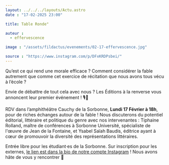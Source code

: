 ```yaml
---
layout: ../../../layouts/Actu.astro
date : "17-02-2025 23:00"

title: Table Ronde"

auteur :
  - effervescence

image : "/assets/fildactus/evenements/02-17-effervescence.jpg"

source : "https://www.instagram.com/p/DFxKRDPsbei/"
---
```


Qu’est ce qui rend une morale efficace ? Comment considérer la fable autrement que comme cet exercice de récitation que nous avons tous vécu à l’école ?

Envie de débattre de tout cela avec nous ? Les Éditions à la renverse vous annoncent leur premier événement ! 🎙🦊

RDV dans l’amphithéâtre Cauchy de la Sorbonne, __Lundi 17 Février à 18h__, pour de riches échanges autour de la fable ! Nous discuterons du potentiel éditorial, littéraire et politique du genre avec nos intervenantes : Tiphaine Rolland, maître de conférences à Sorbonne Université, spécialiste de l'œuvre de Jean de la Fontaine, et Ysabel Saïah Baudis, éditrice ayant à cœur de promouvoir la diversité des représentations littéraires.

Entrée libre pour les étudiant·es de la Sorbonne. Sur inscription pour les externes, [le lien est dans la bio de notre compte Instagram](https://docs.google.com/forms/d/e/1FAIpQLSfjoU4-bbYa9xTa5FPqlQTDRK5fxAX3RuKDWK6olWdnKe8VJQ/viewform?usp=preview) ! Nous avons hâte de vous y rencontrer 🐯